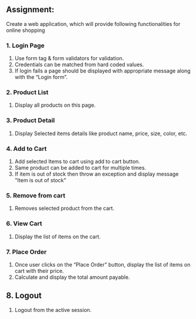 
## Assignment:
  Create a web application, which will provide following functionalities for online shopping

### 1. Login Page
  1. Use form tag & form validators for validation.
  2. Credentials can be matched from hard coded values.
  3. If login fails a page should be displayed with appropriate message along with the “Login form”.

### 2. Product List
  1. Display all products on this page.

### 3. Product Detail
  1. Display Selected items details like product name, price, size, color, etc.
  
### 4. Add to Cart
  1. Add selected Items to cart using add to cart button.
  2. Same product can be added to cart for multiple times.
  3. If item is out of stock then throw an exception and display message "Item is out of stock"

### 5. Remove from cart
  1. Removes selected product from the cart.

### 6. View Cart
  1. Display the list of items on the cart.
  
### 7. Place Order
  1. Once user clicks on the “Place Order” button, display the list of items on cart with their price.
  2. Calculate and display the total amount payable.
  
## 8. Logout
  1. Logout from the active session.
